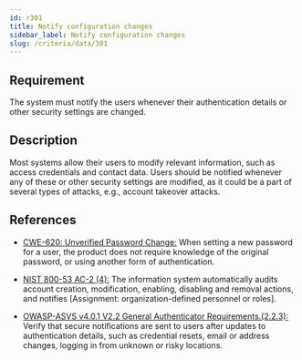 ```yaml
---
id: r301
title: Notify configuration changes
sidebar_label: Notify configuration changes
slug: /criteria/data/301
---
```


## Requirement

The system must notify the users
whenever their authentication details
or other security settings are changed.

## Description

Most systems allow their users
to modify relevant information,
such as access credentials
and contact data.
Users should be notified
whenever any of these
or other security settings are modified,
as it could be a part of several types of attacks,
e.g., account takeover attacks.

## References

- [CWE-620: Unverified Password Change:](https://cwe.mitre.org/data/definitions/620.html)
When setting a new password for a user,
the product does not require knowledge
of the original password,
or using another form of authentication.

- [NIST 800-53 AC-2 (4):](https://nvd.nist.gov/800-53/Rev4/control/AC-2)
The information system automatically
audits account creation,
modification, enabling,
disabling and removal actions,
and notifies [Assignment: organization-defined personnel or roles].

- [OWASP-ASVS v4.0.1 V2.2 General Authenticator Requirements.(2.2.3):](https://owasp.org/www-pdf-archive/OWASP_Application_Security_Verification_Standard_4.0-en.pdf)
Verify that secure notifications
are sent to users after updates
to authentication details,
such as credential resets,
email or address changes,
logging in from unknown
or risky locations.
